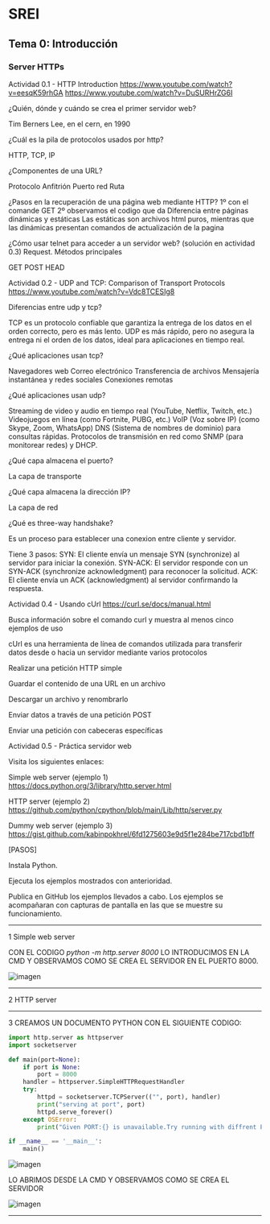 # SREI 

## Tema 0: Introducción

### Server HTTPs

Actividad 0.1 - HTTP Introduction
https://www.youtube.com/watch?v=eesqK59rhGA
https://www.youtube.com/watch?v=DuSURHrZG6I

¿Quién, dónde y cuándo se crea el primer servidor web?

Tim Berners Lee, en el cern, en 1990

¿Cuál es la pila de protocolos usados por http?
	
HTTP, TCP, IP

¿Componentes de una URL?
	
Protocolo
Anfitrión
Puerto red
Ruta

¿Pasos en la recuperación de una página web mediante HTTP?
	1º con el comande GET
	2º observamos el codigo que da
Diferencia entre páginas dinámicas y estáticas
	Las estáticas son archivos html puros, mientras que las dinámicas presentan comandos de actualización de la pagina
 
¿Cómo usar telnet para acceder a un servidor web?
	(solución en actividad 0.3)
Request. Métodos principales

GET 
POST
HEAD

Actividad 0.2 - UDP and TCP: Comparison of Transport Protocols
https://www.youtube.com/watch?v=Vdc8TCESIg8

Diferencias entre udp y tcp? 

TCP es un protocolo confiable que garantiza la entrega de los datos en el orden
correcto, pero es más lento. UDP es más rápido, pero no asegura la entrega ni el orden de los datos, ideal para aplicaciones en tiempo real.

¿Qué aplicaciones usan tcp?

Navegadores web
Correo electrónico
Transferencia de archivos
Mensajería instantánea y redes sociales
Conexiones remotas

¿Qué aplicaciones usan udp?

Streaming de video y audio en tiempo real (YouTube, Netflix, Twitch, etc.)
Videojuegos en línea (como Fortnite, PUBG, etc.)
VoIP (Voz sobre IP) (como Skype, Zoom, WhatsApp)
DNS (Sistema de nombres de dominio) para consultas rápidas.
Protocolos de transmisión en red como SNMP (para monitorear redes) y DHCP.

¿Qué capa almacena el puerto?

La capa de transporte

¿Qué capa almacena la dirección IP?

La capa de red

¿Qué es three-way handshake?

Es un proceso para establecer una conexion entre cliente y servidor. 

Tiene 3 pasos:
SYN: El cliente envía un mensaje SYN (synchronize) al servidor para iniciar la conexión.
SYN-ACK: El servidor responde con un SYN-ACK (synchronize acknowledgment) para reconocer la solicitud.
ACK: El cliente envía un ACK (acknowledgment) al servidor confirmando la respuesta.


Actividad 0.4 - Usando cUrl
https://curl.se/docs/manual.html

Busca información sobre el comando curl y muestra al menos cinco ejemplos de uso

cUrl es una herramienta de línea de comandos utilizada para transferir datos desde o hacia un servidor mediante varios protocolos


Realizar una petición HTTP simple

Guardar el contenido de una URL en un archivo

Descargar un archivo y renombrarlo

Enviar datos a través de una petición POST

Enviar una petición con cabeceras específicas


Actividad 0.5 - Práctica servidor web

Visita los siguientes enlaces:


Simple web server (ejemplo 1)
https://docs.python.org/3/library/http.server.html


HTTP server (ejemplo 2)
https://github.com/python/cpython/blob/main/Lib/http/server.py

Dummy web server (ejemplo 3)
https://gist.github.com/kabinpokhrel/6fd1275603e9d5f1e284be717cbd1bff

[PASOS]

Instala Python.

Ejecuta los ejemplos mostrados con anterioridad.

Publica en GitHub los ejemplos llevados a cabo. Los ejemplos se acompañaran con capturas de pantalla en las que se muestre su funcionamiento.

---

1 Simple web server 

CON EL CODIGO *python -m http.server 8000* LO INTRODUCIMOS EN LA CMD Y OBSERVAMOS COMO SE CREA EL SERVIDOR EN EL PUERTO 8000.

![imagen](https://github.com/user-attachments/assets/a883ed1b-282d-45e0-91e3-241cc46518a5)

---

2 HTTP server

---

3 CREAMOS UN DOCUMENTO PYTHON CON EL SIGUIENTE CODIGO:


``` python
import http.server as httpserver
import socketserver

def main(port=None):
	if port is None:
		port = 8000
	handler = httpserver.SimpleHTTPRequestHandler
	try:
		httpd = socketserver.TCPServer(("", port), handler)
		print("serving at port", port)
		httpd.serve_forever()
	except OSError:
		print("Given PORT:{} is unavailable.Try running with diffrent PORT Number!".format(port))

if __name__ == '__main__':
	main()
```
![imagen](https://github.com/user-attachments/assets/62d594fb-eec5-4fe2-858a-9c0e9a896b3b)

LO ABRIMOS DESDE LA CMD Y OBSERVAMOS COMO SE CREA EL SERVIDOR

![imagen](https://github.com/user-attachments/assets/f78db4d0-9f24-454b-b198-681439deab7f)

---

